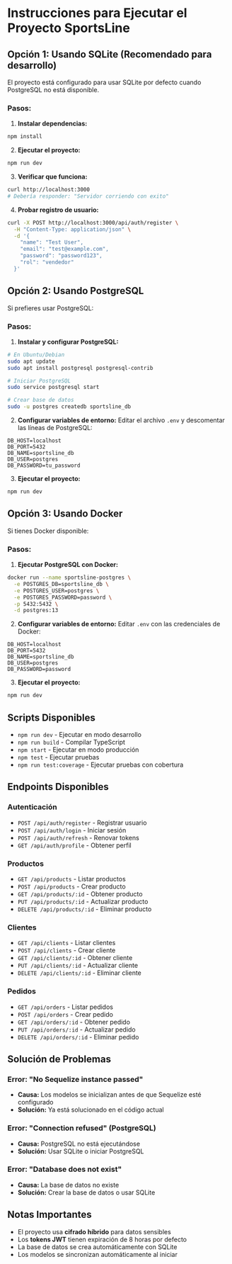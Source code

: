 # Instrucciones para Ejecutar el Proyecto SportsLine

## Opción 1: Usando SQLite (Recomendado para desarrollo)

El proyecto está configurado para usar SQLite por defecto cuando PostgreSQL no está disponible.

### Pasos:

1. **Instalar dependencias:**
```bash
npm install
```

2. **Ejecutar el proyecto:**
```bash
npm run dev
```

3. **Verificar que funciona:**
```bash
curl http://localhost:3000
# Debería responder: "Servidor corriendo con exito"
```

4. **Probar registro de usuario:**
```bash
curl -X POST http://localhost:3000/api/auth/register \
  -H "Content-Type: application/json" \
  -d '{
    "name": "Test User",
    "email": "test@example.com", 
    "password": "password123",
    "rol": "vendedor"
  }'
```

## Opción 2: Usando PostgreSQL

Si prefieres usar PostgreSQL:

### Pasos:

1. **Instalar y configurar PostgreSQL:**
```bash
# En Ubuntu/Debian
sudo apt update
sudo apt install postgresql postgresql-contrib

# Iniciar PostgreSQL
sudo service postgresql start

# Crear base de datos
sudo -u postgres createdb sportsline_db
```

2. **Configurar variables de entorno:**
Editar el archivo `.env` y descomentar las líneas de PostgreSQL:
```env
DB_HOST=localhost
DB_PORT=5432
DB_NAME=sportsline_db
DB_USER=postgres
DB_PASSWORD=tu_password
```

3. **Ejecutar el proyecto:**
```bash
npm run dev
```

## Opción 3: Usando Docker

Si tienes Docker disponible:

### Pasos:

1. **Ejecutar PostgreSQL con Docker:**
```bash
docker run --name sportsline-postgres \
  -e POSTGRES_DB=sportsline_db \
  -e POSTGRES_USER=postgres \
  -e POSTGRES_PASSWORD=password \
  -p 5432:5432 \
  -d postgres:13
```

2. **Configurar variables de entorno:**
Editar `.env` con las credenciales de Docker:
```env
DB_HOST=localhost
DB_PORT=5432
DB_NAME=sportsline_db
DB_USER=postgres
DB_PASSWORD=password
```

3. **Ejecutar el proyecto:**
```bash
npm run dev
```

## Scripts Disponibles

- `npm run dev` - Ejecutar en modo desarrollo
- `npm run build` - Compilar TypeScript
- `npm start` - Ejecutar en modo producción
- `npm test` - Ejecutar pruebas
- `npm run test:coverage` - Ejecutar pruebas con cobertura

## Endpoints Disponibles

### Autenticación
- `POST /api/auth/register` - Registrar usuario
- `POST /api/auth/login` - Iniciar sesión
- `POST /api/auth/refresh` - Renovar tokens
- `GET /api/auth/profile` - Obtener perfil

### Productos
- `GET /api/products` - Listar productos
- `POST /api/products` - Crear producto
- `GET /api/products/:id` - Obtener producto
- `PUT /api/products/:id` - Actualizar producto
- `DELETE /api/products/:id` - Eliminar producto

### Clientes
- `GET /api/clients` - Listar clientes
- `POST /api/clients` - Crear cliente
- `GET /api/clients/:id` - Obtener cliente
- `PUT /api/clients/:id` - Actualizar cliente
- `DELETE /api/clients/:id` - Eliminar cliente

### Pedidos
- `GET /api/orders` - Listar pedidos
- `POST /api/orders` - Crear pedido
- `GET /api/orders/:id` - Obtener pedido
- `PUT /api/orders/:id` - Actualizar pedido
- `DELETE /api/orders/:id` - Eliminar pedido

## Solución de Problemas

### Error: "No Sequelize instance passed"
- **Causa:** Los modelos se inicializan antes de que Sequelize esté configurado
- **Solución:** Ya está solucionado en el código actual

### Error: "Connection refused" (PostgreSQL)
- **Causa:** PostgreSQL no está ejecutándose
- **Solución:** Usar SQLite o iniciar PostgreSQL

### Error: "Database does not exist"
- **Causa:** La base de datos no existe
- **Solución:** Crear la base de datos o usar SQLite

## Notas Importantes

- El proyecto usa **cifrado híbrido** para datos sensibles
- Los **tokens JWT** tienen expiración de 8 horas por defecto
- La base de datos se crea automáticamente con SQLite
- Los modelos se sincronizan automáticamente al iniciar
